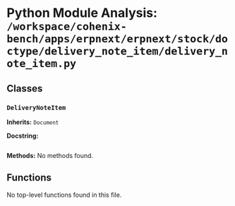 # Python Module Analysis: `/workspace/cohenix-bench/apps/erpnext/erpnext/stock/doctype/delivery_note_item/delivery_note_item.py`

## Classes

### `DeliveryNoteItem`
**Inherits:** `Document`


**Docstring:**
```

```

**Methods:**
No methods found.




## Functions

No top-level functions found in this file.

